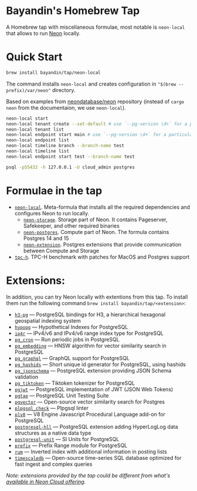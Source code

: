 # Bayandin's Homebrew Tap

A Homebrew tap with miscellaneous formulae, most notable is `neon-local` that allows to run [Neon](http://neon.tech/) locally.

# Quick Start

```bash
brew install bayandin/tap/neon-local
```
The command installs `neon-local` and creates configuration in `"$(brew --prefix)/var/neon"` directory.

Based on examples from [neondatabase/neon](https://github.com/neondatabase/neon#running-neon-database) repository (instead of `cargo neon` from the documentaion, we use `neon-local`).
```bash
neon-local start
neon-local tenant create --set-default # use `--pg-version \d+` for a particular Postgres version
neon-local tenant list
neon-local endpoint start main # use `--pg-version \d+` for a particular Postgres version, should match Postgres version for the tenant
neon-local endpoint list
neon-local timeline branch --branch-name test
neon-local timeline list
neon-local endpoint start test --branch-name test
```

```bash
psql -p55432 -h 127.0.0.1 -U cloud_admin postgres
```

# Formulae in the tap

- [`neon-local`](Formula/neon-local.rb). Meta-formula that installs all the required dependencies and configures Neon to run locally.
  - [`neon-storage`](Formula/neon-storage.rb). Storage part of Neon. It contains Pageserver, Safekeeper, and other required binaries
  - [`neon-postgres`](Formula/neon-postgres.rb). Compute part of Neon. The formula contains Postgres 14 and 15
  - [`neon-extension`](Formula/neon-extension.rb). Postgres extensions that provide communication between Compute and Storage
- [`tpc-h`](Formula/tpc-h.rb). TPC-H benchmark with patches for MacOS and Postgres support

# Extensions:

In addition, you can try Neon locally with extentions from this tap. To install them run the following command `brew install bayandin/tap/<extension>`:
- [`h3-pg`](Formula/h3-pg.rb) — PostgreSQL bindings for H3, a hierarchical hexagonal geospatial indexing system
- [`hypopg`](Formula/hypopg.rb) — Hypothetical Indexes for PostgreSQL
- [`ip4r`](Formula/ip4r.rb) — IPv4/v6 and IPv4/v6 range index type for PostgreSQL
- [`pg_cron`](Formula/pg_cron.rb) — Run periodic jobs in PostgreSQL
- [`pg_embedding`](Formula/pg_embedding.rb) — HNSW algorithm for vector similarity search in PostgreSQL
- [`pg_graphql`](Formula/pg_graphql.rb) — GraphQL support for PostgreSQL
- [`pg_hashids`](Formula/pg_hashids.rb) — Short unique id generator for PostgreSQL, using hashids
- [`pg_jsonschema`](Formula/pg_jsonschema.rb) — PostgreSQL extension providing JSON Schema validation
- [`pg_tiktoken`](Formula/pg_tiktoken.rb) — Tiktoken tokenizer for PostgreSQL
- [`pgjwt`](Formula/pgjwt.rb) — PostgreSQL implementation of JWT (JSON Web Tokens)
- [`pgtap`](Formula/pgtap.rb) — PostgreSQL Unit Testing Suite
- [`pgvector`](Formula/pgvector.rb) — Open-source vector similarity search for Postgres
- [`plpgsql_check`](Formula/plpgsql_check.rb) — Plpgsql linter
- [`plv8`](Formula/plv8.rb) — V8 Engine Javascript Procedural Language add-on for PostgreSQL
- [`postgresql-hll`](Formula/postgresql-hll.rb) — PostgreSQL extension adding HyperLogLog data structures as a native data type
- [`postgresql-unit`](Formula/postgresql-unit.rb) — SI Units for PostgreSQL
- [`prefix`](Formula/prefix.rb) — Prefix Range module for PostgreSQL
- [`rum`](Formula/rum.rb) — Inverted index with additional information in posting lists
- [`timescaledb`](Formula/timescaledb.rb) — Open-source time-series SQL database optimized for fast ingest and complex queries

_Note: extensions provided by the tap could be different from what's [available in Neon Cloud offering](https://neon.tech/docs/extensions/pg-extensions)._

